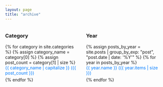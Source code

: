 ```yaml
---
layout: page
title: "archive"
---
```


<div style="display: flex; justify-content: space-between; gap: 20px;">
  <div style="width: 48%;">
    <h3>Category</h3>
    <ul style="list-style-type: none; padding: 0;">
      {% for category in site.categories %}
        {% assign category_name = category[0] %}
        {% assign post_count = category[1] | size %}
        <li style="margin-bottom: 5px;">
          <a href="{{ site.baseurl }}/category/{{ category_name | slugify }}/" style="text-decoration: none; color: #007bff;">
            {{ category_name | capitalize }} ({{ post_count }})
          </a>
        </li>
      {% endfor %}
    </ul>
  </div>

  <div style="width: 48%;">
    <h3>Year</h3>
    <ul style="list-style-type: none; padding: 0;">
      {% assign posts_by_year = site.posts | group_by_exp: "post", "post.date | date: '%Y'" %}
      {% for year in posts_by_year %}
        <li style="margin-bottom: 5px;">
          <a href="{{ site.baseurl }}/year/{{ year.name }}/" style="text-decoration: none; color: #007bff;">
            {{ year.name }} ({{ year.items | size }})
          </a>
        </li>
      {% endfor %}
    </ul>
  </div>
</div>
